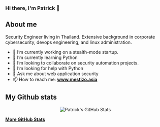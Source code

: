 
### Hi there, I'm Patrick 👋

<div align="center">
<!--  <img width="80%" src="https://raw.githubusercontent.com/mestizo/mestizo/main/assets/grind2.png" alt="Grind" />
 -->
</div>

## About me
Security Engineer living in Thailand. Extensive background in corporate cybersecurity, devops engineering, and linux administration.

- 🔭 I’m currently working on a stealth-mode startup.
- 🌱 I’m currently learning Python
- 👯 I’m looking to collaborate on security automation projects.
- 🤔 I’m looking for help with Python
- 💬 Ask me about web application security
- 📫 How to reach me: <b> <a href="htps://www.mestizo.asia">www.mestizo.asia</a>
</b>


## My Github stats
<p align='center'>
  <img align="center" src="https://github-readme-stats.vercel.app/api?username=mestizo&bg_color=071A2C&icon_color=4194FD&show_icons=true&count_private=true&theme=tokyonight&line_height=27&text_color=FFFFFF" alt="Patrick's GitHub Stats"/>
</p>

<p>
  <b>
  <a href="https://gitprofilee.netlify.app/user?id=mestizo">More GitHub Stats</a></b>
</p>



<!--
**mestizo/mestizo** is a ✨ _special_ ✨ repository because its `README.md` (this file) appears on your GitHub profile.

Here are some ideas to get you started:

- 🔭 I’m currently working on ...
- 🌱 I’m currently learning ...
- 👯 I’m looking to collaborate on ...
- 🤔 I’m looking for help with ...
- 💬 Ask me about ...
- 📫 How to reach me: ...
- 😄 Pronouns: ...
- ⚡ Fun fact: ...
-->
